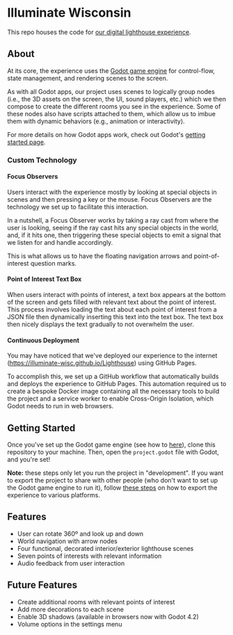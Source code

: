 # Illuminate Wisconsin
This repo houses the code for [our digital lighthouse
experience](https://illuminate-wisc.github.io/Lighthouse).


## About
At its core, the experience uses the [Godot game
engine](https://godotengine.org) for control-flow, state management, and
rendering scenes to the screen.

As with all Godot apps, our project uses scenes to logically group nodes (i.e.,
the 3D assets on the screen, the UI, sound players, etc.) which we then compose
to create the different rooms you see in the experience. Some of these nodes
also have scripts attached to them, which allow us to imbue them with dynamic
behaviors (e.g., animation or interactivity).

For more details on how Godot apps work, check out Godot's [getting started
page](https://docs.godotengine.org/en/stable/getting_started/introduction/index.html).

### Custom Technology

#### Focus Observers
Users interact with the experience mostly by looking at special objects in
scenes and then pressing a key or the mouse. Focus Observers are the technology
we set up to facilitate this interaction.

In a nutshell, a Focus Observer works by taking a ray cast from where the user
is looking, seeing if the ray cast hits any special objects in the world, and,
if it hits one, then triggering these special objects to emit a signal that we
listen for and handle accordingly.

This is what allows us to have the floating navigation arrows and
point-of-interest question marks.


#### Point of Interest Text Box
When users interact with points of interest, a text box appears at the bottom of
the screen and gets filled with relevant text about the point of interest. This
process involves loading the text about each point of interest from a JSON file
then dynamically inserting this text into the text box. The text box then nicely
displays the text gradually to not overwhelm the user.


#### Continuous Deployment
You may have noticed that we've deployed our experience to the internet
(https://illuminate-wisc.github.io/Lighthouse) using
GitHub Pages.

To accomplish this, we set up a GitHub workflow that automatically builds and
deploys the experience to GitHub Pages. This automation required us to create a
bespoke Docker image containing all the necessary tools to build the project and
a service worker to enable Cross-Origin Isolation, which Godot needs to run in
web browsers.


## Getting Started
Once you've set up the Godot game engine (see how to
[here](https://godotengine.org/download/)), clone this repository to your
machine. Then, open the `project.godot` file with Godot, and you're set!

**Note:** these steps only let you run the project in "development". If you want to
export the project to share with other people (who don't want to set up the
Godot game engine to run it), follow [these
steps](https://docs.godotengine.org/en/stable/tutorials/export/exporting_projects.html)
on how to export the experience
to various platforms.


## Features
- User can rotate 360º and look up and down
- World navigation with arrow nodes
- Four functional, decorated interior/exterior lighthouse scenes
- Seven points of interests with relevant information
- Audio feedback from user interaction


## Future Features
- Create additional rooms with relevant points of interest
- Add more decorations to each scene
- Enable 3D shadows (available in browsers now with Godot 4.2)
- Volume options in the settings menu
